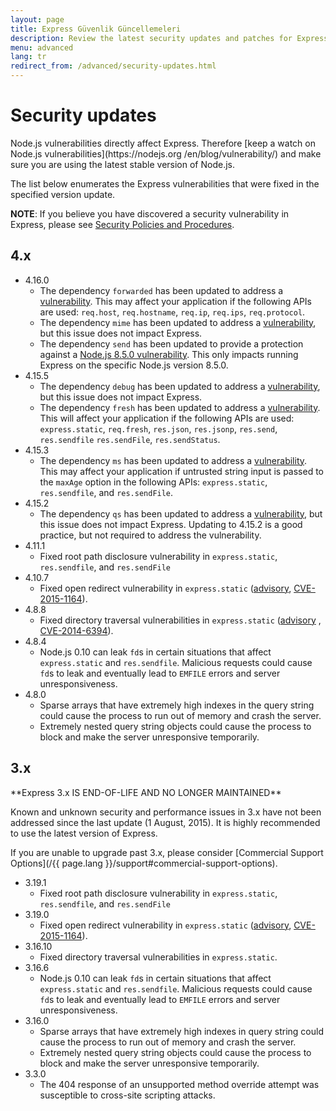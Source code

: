 ```yaml
---
layout: page
title: Express Güvenlik Güncellemeleri
description: Review the latest security updates and patches for Express.js, including detailed vulnerability lists for different versions to help maintain a secure application.
menu: advanced
lang: tr
redirect_from: /advanced/security-updates.html
---
```


# Security updates

<div class="doc-box doc-notice" markdown="1">
Node.js vulnerabilities directly affect Express. Therefore [keep a watch on Node.js vulnerabilities](https://nodejs.org
/en/blog/vulnerability/) and make sure you are using the latest stable version of Node.js.
</div>

The list below enumerates the Express vulnerabilities that were fixed in the specified version update.

**NOTE**: If you believe you have discovered a security vulnerability in Express, please see
[Security Policies and Procedures](https://github.com/expressjs/express/blob/master/Security.md).

## 4.x

- 4.16.0
  - The dependency `forwarded` has been updated to address a [vulnerability](https://npmjs.com/advisories/527). This may affect your application if the following APIs are used: `req.host`, `req.hostname`, `req.ip`, `req.ips`, `req.protocol`.
  - The dependency `mime` has been updated to address a [vulnerability](https://npmjs.com/advisories/535), but this issue does not impact Express.
  - The dependency `send` has been updated to provide a protection against a [Node.js 8.5.0 vulnerability](https://nodejs.org/en/blog/vulnerability/september-2017-path-validation/). This only impacts running Express on the specific Node.js version 8.5.0.
- 4.15.5
  - The dependency `debug` has been updated to address a [vulnerability](https://snyk.io/vuln/npm:debug:20170905), but this issue does not impact Express.
  - The dependency `fresh` has been updated to address a [vulnerability](https://npmjs.com/advisories/526). This will affect your application if the following APIs are used: `express.static`, `req.fresh`, `res.json`, `res.jsonp`, `res.send`, `res.sendfile` `res.sendFile`, `res.sendStatus`.
- 4.15.3
  - The dependency `ms` has been updated to address a [vulnerability](https://snyk.io/vuln/npm:ms:20170412). This may affect your application if untrusted string input is passed to the `maxAge` option in the following APIs: `express.static`, `res.sendfile`, and `res.sendFile`.
- 4.15.2
  - The dependency `qs` has been updated to address a [vulnerability](https://snyk.io/vuln/npm:qs:20170213), but this issue does not impact Express. Updating to 4.15.2 is a good practice, but not required to address the vulnerability.
- 4.11.1
  - Fixed root path disclosure vulnerability in `express.static`, `res.sendfile`, and `res.sendFile`
- 4.10.7
  - Fixed open redirect vulnerability in `express.static` ([advisory](https://npmjs.com/advisories/35), [CVE-2015-1164](http://cve.mitre.org/cgi-bin/cvename.cgi?name=CVE-2015-1164)).
- 4.8.8
  - Fixed directory traversal vulnerabilities in `express.static` ([advisory](http://npmjs.com/advisories/32) , [CVE-2014-6394](http://cve.mitre.org/cgi-bin/cvename.cgi?name=CVE-2014-6394)).
- 4.8.4
  - Node.js 0.10 can leak `fd`s in certain situations that affect `express.static` and `res.sendfile`. Malicious requests could cause `fd`s to leak and eventually lead to `EMFILE` errors and server unresponsiveness.
- 4.8.0
  - Sparse arrays that have extremely high indexes in the query string could cause the process to run out of memory and crash the server.
  - Extremely nested query string objects could cause the process to block and make the server unresponsive temporarily.

## 3.x

  <div class="doc-box doc-warn" markdown="1">
  **Express 3.x IS END-OF-LIFE AND NO LONGER MAINTAINED**

Known and unknown security and performance issues in 3.x have not been addressed since the last update (1 August, 2015). It is highly recommended to use the latest version of Express.

If you are unable to upgrade past 3.x, please consider [Commercial Support Options](/{{ page.lang }}/support#commercial-support-options).

  </div>

- 3.19.1
  - Fixed root path disclosure vulnerability in `express.static`, `res.sendfile`, and `res.sendFile`
- 3.19.0
  - Fixed open redirect vulnerability in `express.static` ([advisory](https://npmjs.com/advisories/35), [CVE-2015-1164](http://cve.mitre.org/cgi-bin/cvename.cgi?name=CVE-2015-1164)).
- 3.16.10
  - Fixed directory traversal vulnerabilities in `express.static`.
- 3.16.6
  - Node.js 0.10 can leak `fd`s in certain situations that affect `express.static` and `res.sendfile`. Malicious requests could cause `fd`s to leak and eventually lead to `EMFILE` errors and server unresponsiveness.
- 3.16.0
  - Sparse arrays that have extremely high indexes in query string could cause the process to run out of memory and crash the server.
  - Extremely nested query string objects could cause the process to block and make the server unresponsive temporarily.
- 3.3.0
  - The 404 response of an unsupported method override attempt was susceptible to cross-site scripting attacks.
